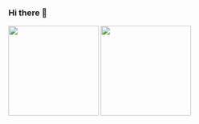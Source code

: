 ### Hi there 👋

<div>
  <img height="180em" src="https://github-readme-stats.vercel.app/api?username=DiogoicdSantos&count_private=true"/>
  <img height="180em" src="https://github-readme-stats.vercel.app/api/top-langs/?username=DiogoicdSantos&layout=compact"/>
</div>

